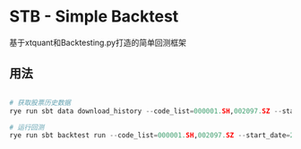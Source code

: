 # STB - Simple Backtest

基于xtquant和Backtesting.py打造的简单回测框架

## 用法

```python

# 获取股票历史数据
rye run sbt data download_history --code_list=000001.SH,002097.SZ --start_date=20240901 --end_date=20250808 --period=30m

# 运行回测
rye run sbt backtest run --code_list=000001.SH,002097.SZ --start_date=20240901 --end_date=20250808 --period=30m --strategy=SMACross
```
